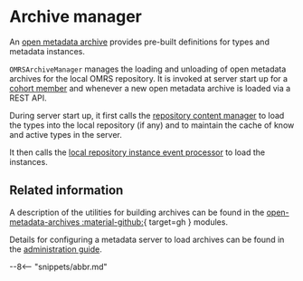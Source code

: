 <!-- SPDX-License-Identifier: CC-BY-4.0 -->
<!-- Copyright Contributors to the Egeria project. -->

# Archive manager

An [open metadata archive](../open-metadata-archive) provides pre-built definitions
for types and metadata instances.

`OMRSArchiveManager` manages the loading and unloading of open metadata archives for the local OMRS repository.
It is invoked at server start up for a [cohort member](/egeria-docs/services/omrs/cohort/#cohort-members)
and whenever a new open metadata archive is loaded via a REST API.
 
During server start up, it first calls the [repository content manager](repository-content-manager.md)
to load the types into the local repository (if any) and to maintain the cache of know and active types in the server.

It then calls the [local repository instance event processor](local-repository-instance-event-processor.md) to
load the instances.

## Related information

A description of the utilities for building archives
can be found in the [open-metadata-archives :material-github:](https://github.com/odpi/egeria/tree/master/open-metadata-resources/open-metadata-archives){ target=gh }
modules.

Details for configuring a metadata server to load archives can be found in the
[administration guide](/egeria-docs/guides/admin/configuring-a-metadata-server/#load-metadata).

--8<-- "snippets/abbr.md"
